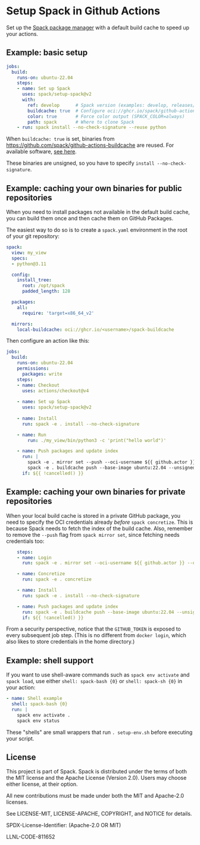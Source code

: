 # Setup Spack in Github Actions

Set up the [Spack package manager](https://github.com/spack/spack) with a default build cache to
speed up your actions.

## Example: basic setup

```yaml
jobs:
  build:
    runs-on: ubuntu-22.04
    steps:
    - name: Set up Spack
      uses: spack/setup-spack@v2
      with:
        ref: develop      # Spack version (examples: develop, releases/v0.21)
        buildcache: true  # Configure oci://ghcr.io/spack/github-actions-buildcache
        color: true       # Force color output (SPACK_COLOR=always)
        path: spack       # Where to clone Spack
    - run: spack install --no-check-signature --reuse python
```

When `buildcache: true` is set, binaries from https://github.com/spack/github-actions-buildcache
are reused. For available software, [see here](https://github.com/spack/github-actions-buildcache/blob/main/spack.yaml).

These binaries are unsigned, so you have to specify `install --no-check-signature`.

## Example: caching your own binaries for public repositories

When you need to install packages not available in the default build cache, you can build them
once and then cache them on GitHub Packages.

The easiest way to do so is to create a `spack.yaml` environment in the root of your git
repository:

```yaml
spack:
  view: my_view
  specs:
  - python@3.11

  config:
    install_tree:
      root: /opt/spack
      padded_length: 128

  packages:
    all:
      require: 'target=x86_64_v2'

  mirrors:
    local-buildcache: oci://ghcr.io/<username>/spack-buildcache
```

Then configure an action like this:

```yaml
jobs:
  build:
    runs-on: ubuntu-22.04
    permissions:
      packages: write
    steps:
    - name: Checkout
      uses: actions/checkout@v4
    
    - name: Set up Spack
      uses: spack/setup-spack@v2
    
    - name: Install
      run: spack -e . install --no-check-signature

    - name: Run
        run: ./my_view/bin/python3 -c 'print("hello world")'

    - name: Push packages and update index
      run: |
        spack -e . mirror set --push --oci-username ${{ github.actor }} --oci-password "${{ secrets.GITHUB_TOKEN }}" local-buildcache
        spack -e . buildcache push --base-image ubuntu:22.04 --unsigned --update-index local-buildcache
      if: ${{ !cancelled() }}
```

## Example: caching your own binaries for private repositories

When your local build cache is stored in a private GitHub package,
you need to specify the OCI credentials already *before* `spack concretize`.
This is because Spack needs to fetch the index of the build cache. Also, remember to
remove the `--push` flag from `spack mirror set`, since fetching needs
credentials too:

```yaml
    steps:
    - name: Login
      run: spack -e . mirror set --oci-username ${{ github.actor }} --oci-password "${{ secrets.GITHUB_TOKEN }}" local-buildcache

    - name: Concretize
      run: spack -e . concretize

    - name: Install
      run: spack -e . install --no-check-signature

    - name: Push packages and update index
      run: spack -e . buildcache push --base-image ubuntu:22.04 --unsigned --update-index local-buildcache
      if: ${{ !cancelled() }}
```

From a security perspective, notice that the `GITHUB_TOKEN` is exposed to every
subsequent job step. (This is no different from `docker login`, which also likes
to store credentials in the home directory.)


## Example: shell support

If you want to use shell-aware commands such as `spack env activate` and `spack load`,
use either `shell: spack-bash {0}` or `shell: spack-sh {0}` in your action:

```yaml
- name: Shell example
  shell: spack-bash {0}
  run: |
    spack env activate .
    spack env status
```

These "shells" are small wrappers that run `. setup-env.sh` before executing your script.

## License

This project is part of Spack. Spack is distributed under the terms of both the
MIT license and the Apache License (Version 2.0). Users may choose either
license, at their option.

All new contributions must be made under both the MIT and Apache-2.0 licenses.

See LICENSE-MIT, LICENSE-APACHE, COPYRIGHT, and NOTICE for details.

SPDX-License-Identifier: (Apache-2.0 OR MIT)

LLNL-CODE-811652